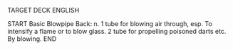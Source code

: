 TARGET DECK
ENGLISH

START
Basic
Blowpipe
Back: n. 1 tube for blowing air through, esp. To intensify a flame or to blow glass. 2 tube for propelling poisoned darts etc. By blowing.
END
